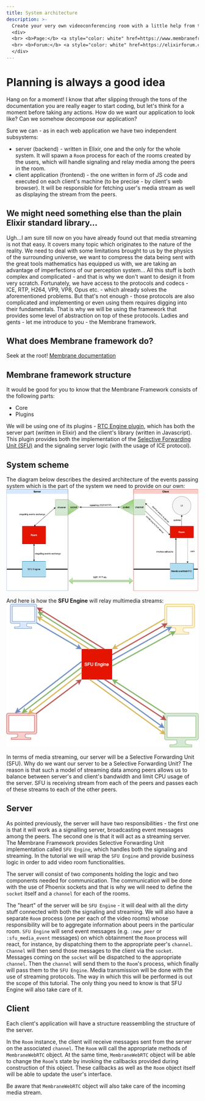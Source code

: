 ```yaml
---
title: System architecture
description: >-
  Create your very own videoconferencing room with a little help from the Membrane Framework!
  <div>
  <br> <b>Page:</b> <a style="color: white" href=https://www.membraneframework.org/>Membrane Framework</a>
  <br> <b>Forum:</b> <a style="color: white" href=https://elixirforum.com/c/elixir-framework-forums/membrane-forum/104/>Membrane Forum</a>
  </div>
---
```

# Planning is always a good idea
Hang on for a moment! I know that after slipping through the tons of the documentation you are really eager to start coding, but let's think for a moment before taking any actions. How do we want our application to look like?
Can we somehow decompose our application?

Sure we can - as in each web application we have two independent subsystems:
+ server (backend) - written in Elixir, one and the only for the whole system. It will spawn a `Room` process for each of the rooms created by the users, which will handle
  signaling and relay media among the peers in the room.
+ client application (frontend) - the one written in form of JS code and executed on each client's machine (to be precise - by client's web browser). It will be responsible for fetching user's media stream as well as displaying the stream from the peers.

## We might need something else than the plain Elixir standard library...
Ugh...I am sure till now on you have already found out that media streaming is not that easy. It covers many topic which originates to the nature of the reality.
We need to deal with some limitations brought to us by the physics of the surrounding universe, we want to compress the data being sent with the great tools
mathematics has equipped us with, we are taking an advantage of imperfections of our perception system...
All this stuff is both complex and complicated - and that is why we don't want to design it from very scratch. Fortunately, we have access to the protocols
and codecs - ICE, RTP, H264, VP9, VP8, Opus etc. - which already solves the aforementioned problems. But that's not enough -
those protocols are also complicated and implementing or even using them requires digging into their fundamentals.
That is why we will be using the framework that provides some level of abstraction on top of these protocols. Ladies and gents - let me introduce to you - the Membrane framework.
## What does Membrane framework do?
Seek at the root! [Membrane documentation](https://membraneframework.org/guide/v0.7/introduction.html)
## Membrane framework structure
It would be good for you to know that the Membrane Framework consists of the following parts:
+ Core
+ Plugins

We will be using one of its plugins - [RTC Engine plugin](https://github.com/membraneframework/membrane_rtc_engine), which has both the server part (written in Elixir)
and the client's library (written in Javascript). This plugin provides both the implementation of the
[Selective Forwarding Unit (SFU)](https://github.com/membraneframework/membrane_rtc_engine) and the signaling server logic (with the usage of ICE protocol).

## System scheme
The diagram below describes the desired architecture of the events passing system which is the part of the system we need to provide on our own: <br>
![Application Scheme](assets/images/total_scheme.png)

And here is how the **SFU Engine** will relay multimedia streams:<br>
![SFU scheme](assets/images/SFU_scheme.png)<br>

In terms of media streaming, our server will be a Selective Forwarding Unit (SFU).
Why do we want our server to be a Selective Forwarding Unit? The reason is that such a model of streaming data
among peers allows us to balance between server's and client's bandwidth and limit CPU usage of the server.
SFU is receiving stream from each of the peers and passes each of these streams to each of the other peers. <br>

## Server
As pointed previously, the server will have two responsibilities - the first one is that it will work as a signalling server, broadcasting event messages among the peers.
The second one is that it will act as a streaming server.
The Membrane Framework provides Selective Forwarding Unit implementation called `SFU Engine`, which handles both the signaling and streaming.
In the tutorial we will wrap the `SFU Engine` and provide business logic in order to add video room functionalities.

The server will consist of two components holding the logic and two components needed for communication.
The communication will be done with the use of Phoenix sockets and that is why we will need to define the `socket` itself and a `channel` for each of the rooms.

The "heart" of the server will be `SFU Engine` - it will deal with all the dirty stuff connected with both the signaling and streaming. We will also have a separate `Room` process (one per each of the video rooms) whose responsibility will be to aggregate information about peers in the particular room.
`SFU Engine` will send event messages (e.g. `:new_peer` or `:sfu_media_event` messages) on which obtainment the `Room` process will react, for instance, by dispatching them to the appropriate peer's `channel`. `Channel` will then send those messages to the client via the `socket`.
Messages coming on the `socket` will be dispatched to the appropriate `channel`. Then the `channel` will send them to the `Room`'s process, which finally will pass them to the `SFU Engine`.
Media transmission will be done with the use of streaming protocols. The way in which this will be performed is out the scope of this tutorial. The only thing you need to know is that SFU Engine will also take care of it.

## Client
Each client's application will have a structure reassembling the structure of the server.

In the `Room` instance, the client will receive messages sent from the server on the associated `channel`. The `Room` will call the appropriate methods of `MembraneWebRTC` object.
At the same time, `MembraneWebRTC` object will be able to change the `Room`'s state by invoking the callbacks provided during construction of this object. These callbacks as well as the `Room` object itself will be able to update the user's interface.

Be aware that `MembraneWebRTC` object will also take care of the incoming media stream.
